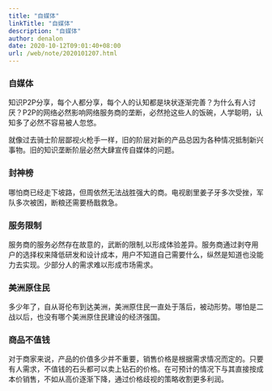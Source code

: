 ```yaml
---
title: "自媒体"
linkTitle: "自媒体"
description: "自媒体"
author: denalon
date: 2020-10-12T09:01:40+08:00
url: /web/note/2020101207.html
---
```


### 自媒体

知识P2P分享，每个人都分享，每个人的认知都是块状逐渐完善？为什么有人讨厌？P2P的网络必然影响网络服务商的垄断，必然抢这些人的饭碗，人学聪明，认知多了必然不容易被人忽悠。

就像过去骑士阶层鄙视火枪手一样，旧的阶层对新的产品总因为各种情况抵制新兴事物。旧的知识垄断阶层必然大肆宣传自媒体的问题。


### 封神榜

哪怕商已经走下坡路，但周依然无法战胜强大的商。电视剧里姜子牙多次受挫，军队多次被困，断粮还需要杨戬救急。


 
### 服务限制

服务商的服务必然存在故意的，武断的限制,以形成体验差异。服务商通过剥夺用户的选择权来降低研发和设计成本，用户不知道自己需要什么，纵然是知道也没能力去实现。少部分人的需求难以形成市场需求。

### 美洲原住民

多少年了，自从哥伦布到达美洲，美洲原住民一直处于落后，被动形势。哪怕是二战以后，也没有哪个美洲原住民建设的经济强国。


 ### 商品不值钱

 对于商家来说，产品的价值多少并不重要，销售价格是根据需求情况而定的。只要有人需求，不值钱的石头都可以卖上钻石的价格。在可预计的情况下与其直接按成本价销售，不如从高价逐渐下降，通过价格歧视的策略收割更多利润。

 



 

